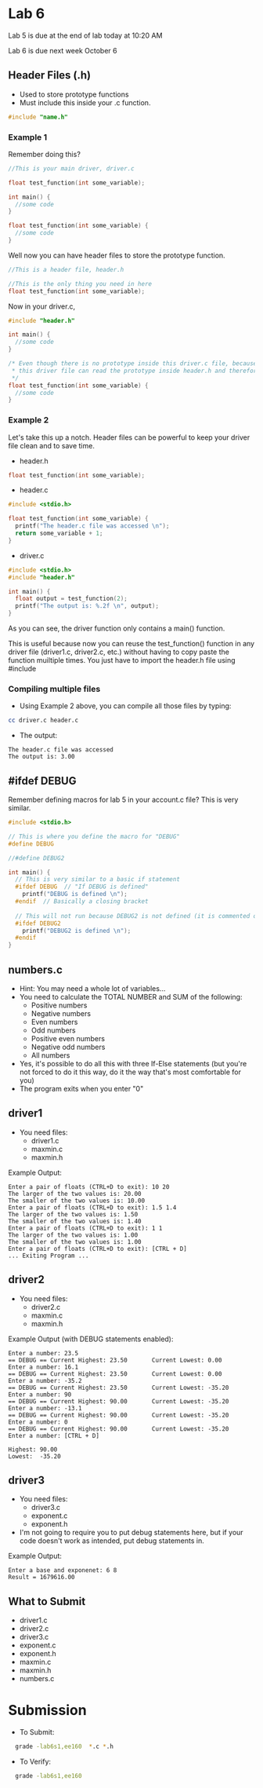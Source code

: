 # Lab 6
Lab 5 is due at the end of lab today at 10:20 AM

Lab 6 is due next week October 6

## Header Files (.h)
- Used to store prototype functions
- Must include this inside your .c function.
```c
#include "name.h"
```

### Example 1
Remember doing this?
```c
//This is your main driver, driver.c

float test_function(int some_variable);

int main() {
  //some code
}

float test_function(int some_variable) {
  //some code
}
```
Well now you can have header files to store the prototype function.
```c
//This is a header file, header.h

//This is the only thing you need in here
float test_function(int some_variable);
```
Now in your driver.c,
```c
#include "header.h"

int main() {
  //some code
}

/* Even though there is no prototype inside this driver.c file, because you included the header.h file at the very beginning,
 * this driver file can read the prototype inside header.h and therefore this function will work.
 */
float test_function(int some_variable) {
  //some code
}
```

### Example 2
Let's take this up a notch. Header files can be powerful to keep your driver file clean and to save time.

- header.h
```c
float test_function(int some_variable);
```

- header.c
```c
#include <stdio.h>

float test_function(int some_variable) {
  printf("The header.c file was accessed \n");
  return some_variable + 1;
}
```

- driver.c
```c
#include <stdio.h>
#include "header.h"

int main() {
  float output = test_function(2);
  printf("The output is: %.2f \n", output);
}
```

As you can see, the driver function only contains a main() function.

This is useful because now you can reuse the test_function() function in any driver file (driver1.c, driver2.c, etc.) without having to copy paste the function muiltiple times. You just have to import the header.h file using #include

### Compiling multiple files
- Using Example 2 above, you can compile all those files by typing:
```bash
cc driver.c header.c
```
- The output:
```
The header.c file was accessed 
The output is: 3.00
```


## #ifdef DEBUG
Remember defining macros for lab 5 in your account.c file? This is very similar.

```c
#include <stdio.h>

// This is where you define the macro for "DEBUG"
#define DEBUG

//#define DEBUG2

int main() {
  // This is very similar to a basic if statement
  #ifdef DEBUG  // "If DEBUG is defined"
    printf("DEBUG is defined \n");
  #endif  // Basically a closing bracket
  
  // This will not run because DEBUG2 is not defined (it is commented out)
  #ifdef DEBUG2
    printf("DEBUG2 is defined \n");
  #endif
}
```


## numbers.c
- Hint: You may need a whole lot of variables...
- You need to calculate the TOTAL NUMBER and SUM of the following:
  - Positive numbers
  - Negative numbers
  - Even numbers
  - Odd numbers
  - Positive even numbers
  - Negative odd numbers
  - All numbers
- Yes, it's possible to do all this with three If-Else statements (but you're not forced to do it this way, do it the way that's most comfortable for you)
- The program exits when you enter "0"

## driver1
- You need files:
  - driver1.c
  - maxmin.c
  - maxmin.h
  
Example Output:
```
Enter a pair of floats (CTRL+D to exit): 10 20
The larger of the two values is: 20.00
The smaller of the two values is: 10.00
Enter a pair of floats (CTRL+D to exit): 1.5 1.4   
The larger of the two values is: 1.50
The smaller of the two values is: 1.40
Enter a pair of floats (CTRL+D to exit): 1 1
The larger of the two values is: 1.00
The smaller of the two values is: 1.00
Enter a pair of floats (CTRL+D to exit): [CTRL + D]
... Exiting Program ...
```

## driver2
- You need files:
  - driver2.c
  - maxmin.c
  - maxmin.h
  
Example Output (with DEBUG statements enabled):
```
Enter a number: 23.5
== DEBUG == Current Highest: 23.50       Current Lowest: 0.00
Enter a number: 16.1
== DEBUG == Current Highest: 23.50       Current Lowest: 0.00
Enter a number: -35.2
== DEBUG == Current Highest: 23.50       Current Lowest: -35.20
Enter a number: 90
== DEBUG == Current Highest: 90.00       Current Lowest: -35.20
Enter a number: -13.1
== DEBUG == Current Highest: 90.00       Current Lowest: -35.20
Enter a number: 0
== DEBUG == Current Highest: 90.00       Current Lowest: -35.20
Enter a number: [CTRL + D]

Highest: 90.00
Lowest:  -35.20 
```

## driver3
- You need files:
  - driver3.c
  - exponent.c
  - exponent.h
- I'm not going to require you to put debug statements here, but if your code doesn't work as intended, put debug statements in.
  
Example Output:
```
Enter a base and exponenet: 6 8
Result = 1679616.00
```

## What to Submit
- driver1.c
- driver2.c
- driver3.c
- exponent.c
- exponent.h
- maxmin.c
- maxmin.h
- numbers.c

# Submission
- To Submit:
```bash
  grade -lab6s1,ee160  *.c *.h
```
- To Verify:
```bash
  grade -lab6s1,ee160
```
